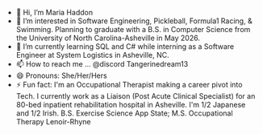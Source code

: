 - 👋 Hi, I’m Maria Haddon
- 👀 I’m interested in Software Engineering, Pickleball, Formula1 Racing, & Swimming. Planning to graduate with a B.S. in Computer Science from the University of North Carolina-Asheville in May 2026.
- 🌱 I’m currently learning SQL and C# while interning as a Software Engineer at System Logistics in Asheville, NC.
- 📫 How to reach me ... @discord Tangerinedream13
- 😄 Pronouns: She/Her/Hers
- ⚡ Fun fact: I'm an Occupational Therapist making a career pivot into Tech. I currently work as a Liaison (Post Acute Clinical Specialist) for an 80-bed inpatient rehabilitation hospital in Asheville. I'm 1/2 Japanese and 1/2 Irish. B.S. Exercise Science App State; M.S. Occupational Therapy Lenoir-Rhyne

<!---
Tangerinedream13/Tangerinedream13 is a ✨ special ✨ repository because its `README.md` (this file) appears on your GitHub profile.
You can click the Preview link to take a look at your changes.
--->
